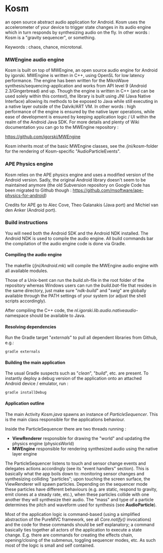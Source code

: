 Kosm
====

an open source abstract audio application for Android. Kosm uses the accelerometer of your device to
trigger state changes in its audio engine which in turn responds by synthesizing audio on the fly. In
other words : Kosm is a "gravity sequencer", or something.

Keywords : chaos, chance, microtonal.

### MWEngine audio engine

Kosm is built on top of MWEngine, an open source audio engine for Android by igorski. MWEngine is
written in C++, using OpenSL for low latency performance. The engine has been written for the MikroWave
synthesis/sequencing-application and works from API level 9 (Android 2.3/Gingerbread) and up. Though the
engine is written in C++  (and can be used solely within this context), the library is built using JNI
(Java Native Interface) allowing its methods to be exposed to Java while still executing in a native layer
outside of the Dalvik/ART VM. In other words : high performance of the engine is ensured by the native layer
operations, while ease of development is ensured by keeping application logic / UI within the realm of the
Android Java SDK. For more details and plenty of Wiki documentation you can go to the MWEngine repository :

https://github.com/igorski/MWEngine

Kosm inherits most of the basic MWEngine classes, see the _/jni/kosm_-folder for the rendering of
Kosm-specific "AudioParticleEvents".

### APE Physics engine

Kosm relies on the APE physics engine and uses a modified version of the Android version. Sadly, the
original Android library doesn't seem to be maintained anymore (the old Subversion repository on Google Code
has been migrated to Github though : https://github.com/msoftware/ape-physics-for-android)

Credits for APE go to Alec Cove, Theo Galanakis (Java port) and Michiel van den Anker (Android port).

### Build instructions

You will need both the Android SDK and the Android NDK installed. The Android NDK is used to compile the
audio engine. All build commands bar the compilation of the audio engine code is done via Gradle.

#### Compiling the audio engine

The makefile (_/jni/Android.mk_) will compile the MWEngine audio engine with all available modules.

Those of a Unix-bent can run the _build.sh_-file in the root folder of the repository whereas Windows users can run the _build.bat_-file
that resides in the same directory, just make sure "_ndk-build_" and "_swig_" are globally available through the PATH settings of your
system (or adjust the shell scripts accordingly).

After compiling the C++ code, the _nl.igorski.lib.audio.nativeaudio_-namespace should be available to Java.

#### Resolving dependencies

Run the Gradle target "_externals_" to pull all dependent libraries from Github, e.g.:

    gradle externals

#### Building the main application

The usual Gradle suspects such as "_clean_", "_build_", etc. are present. To instantly deploy a debug version of the
application onto an attached Android device / emulator, run :

    gradle installDebug
    
#### Application outline

The main Activity _Kosm.java_ spawns an instance of *ParticleSequencer*. This is the main class
responsible for the applications behaviour.

Inside the ParticleSequencer there are two threads running :

 * **ViewRenderer** responsible for drawing the "world" and updating the physics engine (physicsWorld)
 * **MWEngine** responsible for rendering synthesized audio using the native layer engine

The ParticleSequencer listens to touch and sensor change events and delegates actions accordingly (see its "event handlers" section). This is basically what the app boils down to: monitoring sensor changes and synthesizing colliding "particles"; upon touching the screen surface, the ViewRenderer will spawn particles. Depending on the sequencer mode these particles have different behaviours (e.g. are static, respond to gravity, emit clones at a steady rate, etc.), when these particles collide with one another they will synthesize their audio. The "mass" and type of a particle determines the pitch and waveform used for synthesis (see **AudioParticle**).

Most of the application logic is command-based (using a simplified abstraction of the PureMVC framework, see all _Core.notify()_ invocations)
and the code for these commands should be self explanatory; a command basically ties together all actors of the application to execute a
state change. E.g. there are commands for creating the effects chain, opening/closing of the submenus, toggling sequencer modes, etc.
As such most of the logic is small and self contained.

